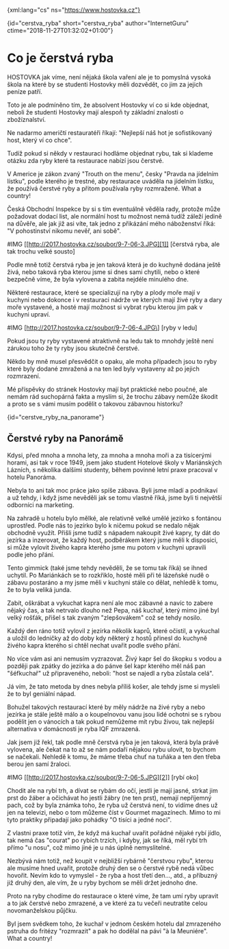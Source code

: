 
{xml:lang="cs" ns="https://www.hostovka.cz"}

{id="cerstva\_ryba" short="cerstva\_ryba" author="InternetGuru" ctime="2018-11-27T01:32:02+01:00"}

# Co je čerstvá ryba

HOSTOVKA jak víme, není nějaká škola vaření ale je to pomyslná vysoká škola na které by se studenti Hostovky měli dozvědět, co jim za jejich peníze patří.

Toto je ale podmíněno tím, že absolvent Hostovky ví co si kde objednat, neboli že studenti Hostovky mají alespoň ty základní znalosti o zbožíznalství.

Ne nadarmo američtí restauratéři říkají: "Nejlepší náš hot je sofistikovaný host, který ví co chce".

Tudíž pokud si někdy v restauraci hodláme objednat rybu, tak si klademe otázku zda ryby které ta restaurace nabízí jsou čerstvé.

V Americe je zákon zvaný "Trouth on the menu", česky "Pravda na jídelním lístku", podle kterého je trestné, aby restaurace uváděla na jídelním lístku, že používá čerstvé ryby a přitom používala ryby rozmražené. What a country!

Česká Obchodní Inspekce by si s tím eventuálně věděla rady, protože může požadovat dodací list, ale normální host tu možnost nemá tudíž záleží jedině na důvěře, ale jak již asi víte, tak jedno z přikázání mého náboženství říká: "V pohostinství nikomu nevěř, ani sobě".

#IMG [[http://2017.hostovka.cz/soubor/9-7-06-3.JPG][1]] [čerstvá ryba, ale tak trochu velké sousto]

Podle mně totiž čerstvá ryba je jen taková která je do kuchyně dodána ještě živá, nebo taková ryba kterou jsme si dnes sami chytili, nebo o které bezpečně víme, že byla vylovena a zabita nejdéle minulého dne.

Některé restaurace, které se specializují na ryby a plody moře mají v kuchyni nebo dokonce i v restauraci nádrže ve kterých mají živé ryby a dary moře vystavené, a hosté mají možnost si vybrat rybu kterou jim pak v kuchyni upraví.

#IMG \[http://2017.hostovka.cz/soubor/9-7-06-4.JPG\] \[ryby v ledu\]

Pokud jsou ty ryby vystavené atraktivně na ledu tak to mnohdy ještě není zárukou toho že ty ryby jsou skutečně čerstvé.

Někdo by mně musel přesvědčit o opaku, ale moha případech jsou to ryby které byly dodané zmražená a na ten led byly vystaveny až po jejich rozmrazení.

Mé příspěvky do stránek Hostovky mají byt praktické nebo poučné, ale nemám rád suchopárná fakta a myslím si, že trochu zábavy nemůže škodit a proto se s vámi musím podělit o takovou zábavnou historku?

{id="cerstve\_ryby\_na_panorame"}

## Čerstvé ryby na Panorámě

Kdysi, před mnoha a mnoha lety, za mnoha a mnoha moři a za tisícerými horami, asi tak v roce 1949, jsem jako student Hotelové školy v Mariánských Lázních, s několika dalšími studenty, během povinné letní praxe pracoval v hotelu Panoráma.

Nebyla to ani tak moc práce jako spíše zábava. Byli jsme mladí a podnikaví a už tehdy, i když jsme nevěděli jak se tomu vlastně říká, jsme byli ti největší odborníci na marketing.

Na zahradě u hotelu bylo mělké, ale relativně velké umělé jezírko s fontánou uprostřed. Podle nás to jezírko bylo k ničemu pokud se nedalo nějak obchodně využít. Přišli jsme tudíž s nápadem nakoupit živé kapry, ty dát do jezírka a inzerovat, že každý host, podběrákem který jsme měli k disposici, si může vylovit živého kapra kterého jsme mu potom v kuchyni upravili podle jeho přání.

Tento gimmick (také jsme tehdy nevěděli, že se tomu tak říká) se ihned uchytil. Po Mariánkách se to rozkřiklo, hosté měli při té lázeňské nudě o zábavu postaráno a my jsme měli v kuchyni stále co dělat, nehledě k tomu, že to byla veliká junda.

Zabít, oškrábat a vykuchat kapra není ale moc zábavné a navíc to zabere nějaký čas, a tak netrvalo dlouho než Pepa, náš kuchař, který mimo jiné byl velký rošťák, přišel s tak zvaným "zlepšovákem" což se tehdy nosilo.

Každý den ráno totiž vylovil z jezírka několik kaprů, které očistil, a vykuchal a uložil do ledničky až do doby kdy některý z hostů přinesl do kuchyně živého kapra kterého si chtěl nechat uvařit podle svého přání.

No více vám asi ani nemusím vyzrazovat. Živý kapr šel do škopku s vodou a později pak zpátky do jezírka a do pánve šel kapr kterého měl náš pan "šéfkuchař" už připraveného, neboli: "host se najedl a ryba zůstala celá".

Já vím, že tato metoda by dnes nebyla příliš košer, ale tehdy jsme si mysleli že to byl geniální nápad.

Bohužel takových restaurací které by měly nádrže na živé ryby a nebo jezírka je stále ještě málo a o koupelnovou vanu jsou lidé ochotni se s rybou podělit jen o vánocích a tak pokud nemůžeme mít rybu živou, tak nejlepší alternativa v domácnosti je ryba IQF zmrazená.

Jak jsem již řekl, tak podle mně čerstvá ryba je jen taková, která byla právě vylovena, ale čekat na to až se nám podaří nějakou rybu ulovit, to bychom se načekali. Nehledě k tomu, že máme třeba chuť na tuňáka a ten den třeba berou jen samí žraloci.

#IMG [[http://2017.hostovka.cz/soubor/9-7-06-5.JPG][2]] [rybí oko]

Chodit ale na rybí trh, a dívat se rybám do očí, jestli je mají jasné, strkat jim prst do žáber a očichávat ho jestli žábry (ne ten prst), nemají nepříjemný pach, což by byla známka toho, že ryba už čerstvá není, to vidíme dnes už jen na televizi, nebo o tom můžeme číst v Gourmet magazínech. Mimo to mi tyto praktiky připadají jako pohádky "O tisíci a jedné noci".

Z vlastni praxe totiž vím, že když má kuchař uvařit pořádné nějaké rybí jídlo, tak nemá čas "courat" po rybích trzích, i kdyby, jak se říká, měl rybí trh přímo "u nosu", což mimo jiné je u nás úplně nemyslitelné.

Nezbývá nám totiž, než koupit v nejbližší rybárně "čerstvou rybu", kterou ale musíme hned uvařit, protože druhý den se o čerstvé rybě nedá vůbec hovořit. Nevím kdo to vymyslel - že ryba a host třetí den..., atd., a příbuzný již druhý den, ale vím, že u ryby bychom se měli držet jednoho dne.

Proto na ryby chodíme do restaurace o které víme, že tam umí ryby upravit a to jak čerstvé nebo zmrazené, a ve které za tu večeři neutratíte celou novomanželskou půjčku.

Byl jsem svědkem toho, že kuchař v jednom českém hotelu dal zmrazeného pstruha do fritézy "rozmrazit" a pak ho dodělal na pávi "à la Meuniére". What a country!

 [1]: http://2017.hostovka.cz/soubor/9-7-06-3.JPG
 [2]: http://2017.hostovka.cz/soubor/9-7-06-5.JPG

